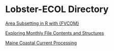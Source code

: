 # Lobster-ECOL Directory

[Area Subsetting in R with {FVCOM}](https://adamkemberling.github.io/Lobster-ECOL/R/FVCOM_prep/FVCOM_Area_Subsetting_Demo.html)

[Exploring Monthly File Contents and Structures](https://adamkemberling.github.io/Lobster-ECOL/R/FVCOM_prep/FVCOM_GMRI-Monthly-Inventory-Check.html)

[Maine Coastal Current Processing](https://adamkemberling.github.io/Lobster-ECOL/R/FVCOM_prep/FVCOM_MaineCoastalCurrent.html)